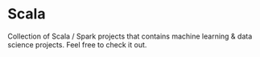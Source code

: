 # Scala
Collection of Scala / Spark projects that contains machine learning &amp; data science projects. Feel free to check it out.
